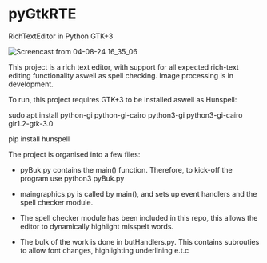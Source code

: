 # pyGtkRTE
RichTextEditor in Python GTK+3

![Screencast from 04-08-24 16_35_06](https://github.com/user-attachments/assets/f4af64f6-dc99-497b-a3ac-120e2d5ff91d)

This project is a rich text editor, with support for all expected rich-text editing functionality aswell as spell checking. Image processing is in development.

To run, this project requires GTK+3 to be installed aswell as Hunspell:
  
  sudo apt install python-gi python-gi-cairo python3-gi python3-gi-cairo gir1.2-gtk-3.0
  
  pip install hunspell

The project is organised into a few files:

- pyBuk.py contains the main() function. Therefore, to kick-off the program use python3 pyBuk.py

- maingraphics.py is called by main(), and sets up event handlers and the spell checker module.

- The spell checker module has been included in this repo, this allows the editor to dynamically highlight misspelt words.

- The bulk of the work is done in butHandlers.py. This contains subrouties to allow font changes, highlighting underlining e.t.c
